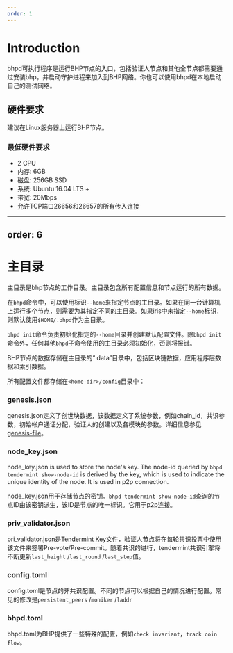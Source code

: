 ```yaml
---
order: 1
---
```


# Introduction

bhpd可执行程序是运行BHP节点的入口，包括验证人节点和其他全节点都需要通过安装bhp，并启动守护进程来加入到BHP网络。你也可以使用bhpd在本地启动自己的测试网络。

## 硬件要求

建议在Linux服务器上运行BHP节点。

### 最低硬件要求

- 2 CPU
- 内存: 6GB
- 磁盘: 256GB SSD
- 系统: Ubuntu 16.04 LTS +
- 带宽: 20Mbps
- 允许TCP端口26656和26657的所有传入连接

---
order: 6
---

# 主目录

主目录是bhp节点的工作目录。主目录包含所有配置信息和节点运行的所有数据。

在`bhpd`命令中，可以使用标识`--home`来指定节点的主目录。如果在同一台计算机上运行多个节点，则需要为其指定不同的主目录。如果iris中未指定`--home`标识，则默认使用`$HOME/.bhpd`作为主目录。

`bhpd init`命令负责初始化指定的`--home`目录并创建默认配置文件。除`bhpd init`命令外，任何其他`bhpd`子命令使用的主目录必须初始化，否则将报错。

BHP节点的数据存储在主目录的“ data”目录中，包括区块链数据，应用程序层数据和索引数据。

所有配置文件都存储在`<home-dir>/config`目录中：

### genesis.json

genesis.json定义了创世块数据，该数据定义了系统参数，例如chain_id，共识参数，初始帐户通证分配，验证人的创建以及各模块的参数。详细信息参见[genesis-file](../concepts/genesis.md)。

### node_key.json

node_key.json is used to store the node's key. The node-id queried by `bhpd tendermint show-node-id` is derived by the key, which is used to indicate the unique identity of the node. It is used in p2p connection.

node_key.json用于存储节点的密钥。`bhpd tendermint show-node-id`查询的节点ID由该密钥派生，该ID是节点的唯一标识。它用于p2p连接。

### priv_validator.json

pri_validator.json是[Tendermint Key](../concepts/validator-faq.md#tendermint-密钥)文件，验证人节点将在每轮共识投票中使用该文件来签署Pre-vote/Pre-commit。随着共识的进行，tendermint共识引擎将不断更新`last_height` /`last_round` /`last_step`值。

### config.toml

config.toml是节点的非共识配置。不同的节点可以根据自己的情况进行配置。常见的修改是`persistent_peers` /`moniker` /`laddr`

### bhpd.toml

bhpd.toml为BHP提供了一些特殊的配置，例如`check invariant`，`track coin flow`。
